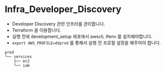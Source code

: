 # Infra_Developer_Discovery

- Developer Discovery 관련 인프라를 관리합니다.
- Terraform 을 이용합니다.
- 실행 전에 development_setup 레포에서 awscli, tfenv 를 설치해야합니다.
- `export AWS_PROFILE=ddprod` 를 통해서 실행 전 프로필 설정을 해주어야 합니다.

```
prod
└── services
    ├── ec2
    └── iam

```
